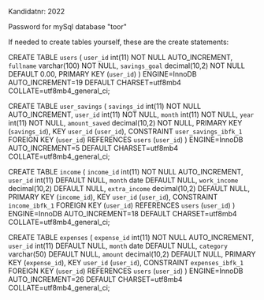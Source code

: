 Kandidatnr: 2022

Password for mySql database "toor"

If needed to create tables yourself, these are the create statements:

CREATE TABLE `users` (
`user_id` int(11) NOT NULL AUTO_INCREMENT,
`fullname` varchar(100) NOT NULL,
`savings_goal` decimal(10,2) NOT NULL DEFAULT 0.00,
PRIMARY KEY (`user_id`)
) ENGINE=InnoDB AUTO_INCREMENT=19 DEFAULT CHARSET=utf8mb4 COLLATE=utf8mb4_general_ci;

CREATE TABLE `user_savings` (
`savings_id` int(11) NOT NULL AUTO_INCREMENT,
`user_id` int(11) NOT NULL,
`month` int(11) NOT NULL,
`year` int(11) NOT NULL,
`amount_saved` decimal(10,2) NOT NULL,
PRIMARY KEY (`savings_id`),
KEY `user_id` (`user_id`),
CONSTRAINT `user_savings_ibfk_1` FOREIGN KEY (`user_id`) REFERENCES `users` (`user_id`)
) ENGINE=InnoDB AUTO_INCREMENT=5 DEFAULT CHARSET=utf8mb4 COLLATE=utf8mb4_general_ci;

CREATE TABLE `income` (
`income_id` int(11) NOT NULL AUTO_INCREMENT,
`user_id` int(11) DEFAULT NULL,
`month` date DEFAULT NULL,
`work_income` decimal(10,2) DEFAULT NULL,
`extra_income` decimal(10,2) DEFAULT NULL,
PRIMARY KEY (`income_id`),
KEY `user_id` (`user_id`),
CONSTRAINT `income_ibfk_1` FOREIGN KEY (`user_id`) REFERENCES `users` (`user_id`)
) ENGINE=InnoDB AUTO_INCREMENT=18 DEFAULT CHARSET=utf8mb4 COLLATE=utf8mb4_general_ci;

CREATE TABLE `expenses` (
`expense_id` int(11) NOT NULL AUTO_INCREMENT,
`user_id` int(11) DEFAULT NULL,
`month` date DEFAULT NULL,
`category` varchar(50) DEFAULT NULL,
`amount` decimal(10,2) DEFAULT NULL,
PRIMARY KEY (`expense_id`),
KEY `user_id` (`user_id`),
CONSTRAINT `expenses_ibfk_1` FOREIGN KEY (`user_id`) REFERENCES `users` (`user_id`)
) ENGINE=InnoDB AUTO_INCREMENT=26 DEFAULT CHARSET=utf8mb4 COLLATE=utf8mb4_general_ci;

